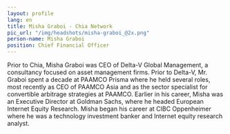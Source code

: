 ```yaml
---
layout: profile
lang: en
title: Misha Graboi - Chia Network
pic_url: "/img/headshots/misha-graboi_@2x.png"
person-name: Misha Graboi
position: Chief Financial Officer
---
```


Prior to Chia, Misha Graboi was CEO of Delta-V Global Management, a consultancy focused on asset management firms. Prior to Delta-V, Mr. Graboi spent a decade at PAAMCO Prisma where he held several roles, most recently as CEO of PAAMCO Asia and as the sector specialist for convertible arbitrage strategies at PAAMCO. Earlier in his career, Misha was an Executive Director at Goldman Sachs, where he headed European Internet Equity Research. Misha began his career at CIBC Oppenheimer where he was a technology investment banker and Internet equity research analyst.
